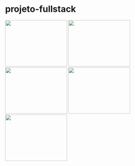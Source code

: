 # projeto-fullstack
<div>
  <img src="https://github.com/isacribb/projeto-fullstack/blob/main/forREADME/images/index-1.jpg?raw=true" height="150" width="200">
  <img src="https://github.com/isacribb/projeto-fullstack/blob/main/forREADME/images/index-2.jpg?raw=true" height="150" width="200">
  <img src="https://github.com/isacribb/projeto-fullstack/blob/main/forREADME/images/add-1.jpg?raw=true" height="150" width="200">
  <img src="https://github.com/isacribb/projeto-fullstack/blob/main/forREADME/images/add-2.jpg?raw=true" height="150" width="200">
  <img src="https://github.com/isacribb/projeto-fullstack/blob/main/forREADME/images/view.jpg?raw=true" height="150" width="200">
</div>
